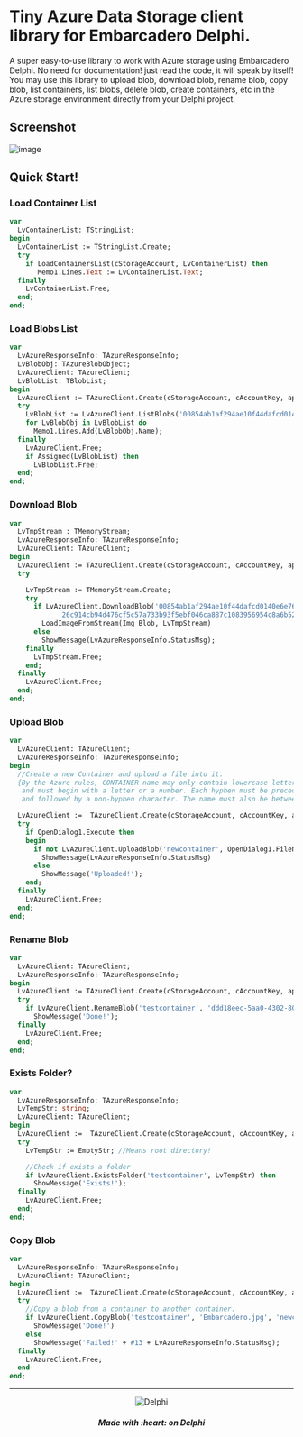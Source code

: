 # Tiny Azure Data Storage client library for Embarcadero Delphi.

A super easy-to-use library to work with Azure storage using Embarcadero Delphi.
No need for documentation! just read the code, it will speak by itself!
You may use this library to upload blob, download blob, rename blob, copy blob, list containers, list blobs, delete blob, create containers, etc in the Azure storage environment directly from your Delphi project.

## Screenshot
![image](https://github.com/AliDehbansiahkarbon/AzureStorageClientLibrary/assets/5601608/a3964219-b0c8-4f24-a77f-62bd2ee3f434)


## Quick Start!

### Load Container List

```pascal
var
  LvContainerList: TStringList;
begin
  LvContainerList := TStringList.Create;
  try
    if LoadContainersList(cStorageAccount, LvContainerList) then
       Memo1.Lines.Text := LvContainerList.Text;
  finally
    LvContainerList.Free;
  end;
end;
```

### Load Blobs List
```pascal
var
  LvAzureResponseInfo: TAzureResponseInfo;
  LvBlobObj: TAzureBlobObject;
  LvAzureClient: TAzureClient;
  LvBlobList: TBlobList;
begin
  LvAzureClient := TAzureClient.Create(cStorageAccount, cAccountKey, apHTTPS);
  try
    LvBlobList := LvAzureClient.ListBlobs('00854ab1af294ae10f44dafcd0140e6e76e43f21b229209a991cad7bf30cac9', EmptyStr, True, LvAzureResponseInfo);
    for LvBlobObj in LvBlobList do
      Memo1.Lines.Add(LvBlobObj.Name);
  finally
    LvAzureClient.Free;
    if Assigned(LvBlobList) then
      LvBlobList.Free;
  end;
end;
```
### Download Blob
```pascal
var
  LvTmpStream : TMemoryStream;
  LvAzureResponseInfo: TAzureResponseInfo;
  LvAzureClient: TAzureClient;
begin
  LvAzureClient := TAzureClient.Create(cStorageAccount, cAccountKey, apHTTPS);
  try

    LvTmpStream := TMemoryStream.Create;
    try
      if LvAzureClient.DownloadBlob('00854ab1af294ae10f44dafcd0140e6e76e43f21b229209a991cad7bf30cac9',
            '26c914cb94d476cf5c57a733b93f5ebf046ca887c1083956954c8a6b520452d', LvAzureResponseInfo, LvTmpStream) then
        LoadImageFromStream(Img_Blob, LvTmpStream)
      else
        ShowMessage(LvAzureResponseInfo.StatusMsg);
    finally
      LvTmpStream.Free;
    end;
  finally
    LvAzureClient.Free;
  end;
end;
```
### Upload Blob
```pascal
var
  LvAzureClient: TAzureClient;
  LvAzureResponseInfo: TAzureResponseInfo;
begin
  //Create a new Container and upload a file into it.
  {By the Azure rules, CONTAINER name may only contain lowercase letters, numbers, and hyphens,
   and must begin with a letter or a number. Each hyphen must be preceded
   and followed by a non-hyphen character. The name must also be between 3 and 63 characters long!}

  LvAzureClient :=  TAzureClient.Create(cStorageAccount, cAccountKey, apHTTPS);
  try
    if OpenDialog1.Execute then
    begin
      if not LvAzureClient.UploadBlob('newcontainer', OpenDialog1.FileName, 'FirstUploadedImage.jpg', LvAzureResponseInfo) then
        ShowMessage(LvAzureResponseInfo.StatusMsg)
      else
        ShowMessage('Uploaded!');
    end;
  finally
    LvAzureClient.Free;
  end;
end;
```
### Rename Blob
```pascal
var
  LvAzureClient: TAzureClient;
  LvAzureResponseInfo: TAzureResponseInfo;
begin
  LvAzureClient := TAzureClient.Create(cStorageAccount, cAccountKey, apHTTPS);
  try
    if LvAzureClient.RenameBlob('testcontainer', 'ddd18eec-5aa0-4302-8046-0e7d6286020f.jpg', 'Embarcadero.jpg', LvAzureResponseInfo) then
      ShowMessage('Done!');
  finally
    LvAzureClient.Free;
  end;
end;
```
### Exists Folder?
```pascal
var
  LvAzureResponseInfo: TAzureResponseInfo;
  LvTempStr: string;
  LvAzureClient: TAzureClient;
begin
  LvAzureClient :=  TAzureClient.Create(cStorageAccount, cAccountKey, apHTTPS);
  try
    LvTempStr := EmptyStr; //Means root directory!

    //Check if exists a folder
    if LvAzureClient.ExistsFolder('testcontainer', LvTempStr) then
      ShowMessage('Exists!');
  finally
    LvAzureClient.Free;
  end;
end;
```
### Copy Blob
```pascal
var
  LvAzureResponseInfo: TAzureResponseInfo;
  LvAzureClient: TAzureClient;
begin
  LvAzureClient :=  TAzureClient.Create(cStorageAccount, cAccountKey, apHTTPS);
  try
    //Copy a blob from a container to another container.
    if LvAzureClient.CopyBlob('testcontainer', 'Embarcadero.jpg', 'newcontainer', 'newEmbarcadero.jpg', LvAzureResponseInfo) then
      ShowMessage('Done!')
    else
      ShowMessage('Failed!' + #13 + LvAzureResponseInfo.StatusMsg);
  finally
    LvAzureClient.Free;
  end
end;
```

<hr>
<p align="center">
<img src="https://dtffvb2501i0o.cloudfront.net/images/logos/delphi-logo-128.webp" alt="Delphi">
</p>
<h5 align="center">
Made with :heart: on Delphi
</h5>

